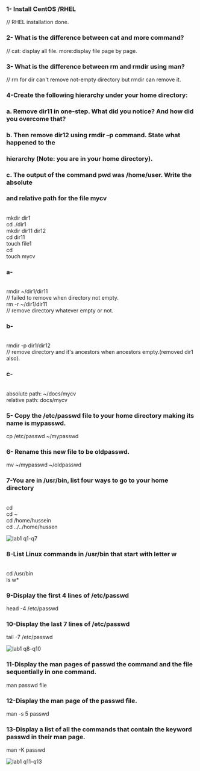 ### 1- Install CentOS /RHEL
//  RHEL installation done.
### 2- What is the difference between cat and more command?
//  cat: display all file.  more:display file page by page.
### 3- What is the difference between rm and rmdir using man?
//  rm for dir can't remove not-empty directory but rmdir can remove it.
### 4-Create the following hierarchy under your home directory:
### a. Remove dir11 in one-step. What did you notice? And how did you overcome that?
### b. Then remove dir12 using rmdir –p command. State what happened to the
### hierarchy (Note: you are in your home directory).
### c. The output of the command pwd was /home/user. Write the absolute
### and relative path for the file mycv

<br> mkdir dir1
<br> cd ./dir1
<br> mkdir dir11 dir12
<br> cd dir11
<br> touch file1
<br> cd
<br> touch mycv

### a-
<br> rmdir ~/dir1/dir11
<br> //  failed to remove when directory not empty.
<br> rm -r ~/dir1/dir11
<br> //  remove directory whatever empty or not.

### b-
<br> rmdir -p dir1/dir12
<br> //  remove directory and it's ancestors when ancestors empty.(removed dir1 also).

### c-
<br> absolute path: ~/docs/mycv
<br> relative path: docs/mycv

### 5- Copy the /etc/passwd file to your home directory making its name is mypasswd.
cp /etc/passwd ~/mypasswd

### 6- Rename this new file to be oldpasswd.
mv ~/mypasswd ~/oldpasswd

### 7-You are in /usr/bin, list four ways to go to your home directory
<br> cd
<br> cd ~
<br> cd /home/hussein
<br> cd ../../home/hussen

![lab1 q1-q7](https://github.com/hussein-elmlah/ITI-Labs-Hussein-Eid/assets/147069168/5ce50b3c-7d74-4fcb-86ac-a74f85e10c6b)


### 8-List Linux commands in /usr/bin that start with letter w
<br> cd /usr/bin
<br> ls w*

### 9-Display the first 4 lines of /etc/passwd
head -4 /etc/passwd

### 10-Display the last 7 lines of /etc/passwd
tail -7 /etc/passwd

![lab1 q8-q10](https://github.com/hussein-elmlah/ITI-Labs-Hussein-Eid/assets/147069168/89a57a16-f7c0-4633-8e80-7e6ff8dace11)


### 11-Display the man pages of passwd the command and the file sequentially in one command.
man passwd file

### 12-Display the man page of the passwd file.
man -s 5 passwd

### 13-Display a list of all the commands that contain the keyword passwd in their man page.
man -K passwd

![lab1 q11-q13](https://github.com/hussein-elmlah/ITI-Labs-Hussein-Eid/assets/147069168/39ae59b3-9f93-4a9e-8717-0db75d4f5afc)


